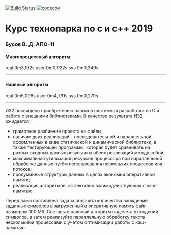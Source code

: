 [![Build Status](https://travis-ci.org/vladbusov/tp_c_cpp_2019.svg?branch=iz2)](https://travis-ci.org/vladbusov/tp_c_cpp_2019)
[![codecov](https://codecov.io/gh/vladbusov/tp_c_cpp_2019/branch/iz2/graph/badge.svg)](https://codecov.io/gh/vladbusov/tp_c_cpp_2019)

# Курс технопарка по с и c++ 2019
### Бусов В. Д. АПО-11

#### Многопроцессный алгоритм
real    0m3,192s
user    0m0,922s
sys     0m0,349s
____
#### Наивный алгоритм
real    0m5,096s
user    0m4,791s
sys     0m0,279s
____

ИЗ2 посвящено приобретению навыков системной разработки на C и работе с внешними библиотеками. В качестве результата ИЗ2 ожидается:
* грамотное разбиение проекта на файлы;
* наличие двух реализаций – последовательной и параллельной, оформленных в виде статической и динамической библиотеки, а также тестирующей программы, которая будет сравнивать на разных входных данных результаты обеих реализаций между собой;
* максимальная утилизация ресурсов процессора при параллельной обработке данных путём использования нескольких процессов или потоков;
* продуманные структуры данных в целях экономии оперативной памяти;
* реализация алгоритмов, эффективно взаимодействующих с кэш-памятью.

Перед вами поставлена задача подсчета количества вхождений заданных символов в загруженный в оперативную память файл размером 100 Мб. Составьте наивный алгоритм подсчета вхождений символов, в затем реализуйте параллельную обработку текста несколькими процессами с учетом оптимизации работы с кэш-памятью.